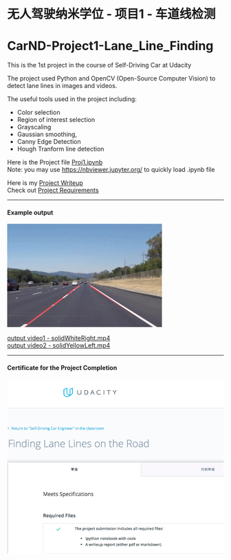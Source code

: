 # 无人驾驶纳米学位 - 项目1 - 车道线检测
# CarND-Project1-Lane_Line_Finding

[//]: # (Image References)
[image1]: ./examples/example.gif
[image2]: ./Pass-certificate.png

This is the 1st project in the course of Self-Driving Car at Udacity

The project used Python and OpenCV (Open-Source Computer Vision) to detect lane lines in images and videos. 

The useful tools used in the project including:
 - Color selection 
 - Region of interest selection
 - Grayscaling
 - Gaussian smoothing, 
 - Canny Edge Detection 
 - Hough Tranform line detection
 
 Here is the Project file [Proj1.ipynb](./Proj1.ipynb)  
 Note:  you may use https://nbviewer.jupyter.org/ to quickly load .ipynb file
 
 Here is my [Project Writeup](./Project_Writeup.md)  
 Check out  [Project Requirements](./Project_README.md)
 
---
#### Example output 

![alt text][image1]

[output video1 - solidWhiteRight.mp4](./solidWhiteRight.mp4)  
[output video2 - solidYellowLeft.mp4](./solidYellowLeft.mp4)

---
#### Certificate for the Project Completion
![alt text][image2]
